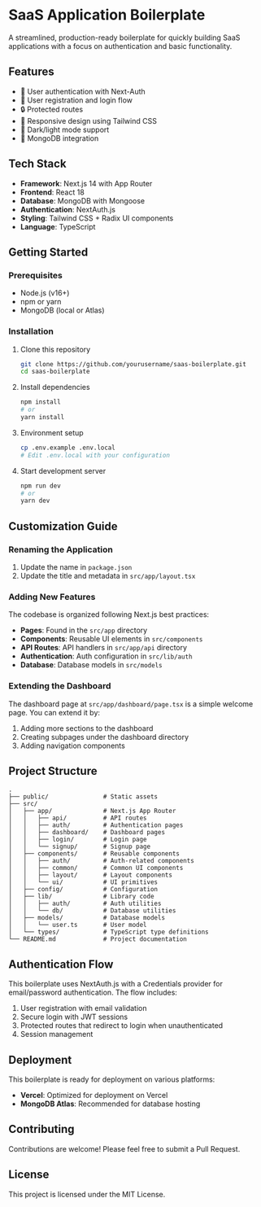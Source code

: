 # SaaS Application Boilerplate

A streamlined, production-ready boilerplate for quickly building SaaS applications with a focus on authentication and basic functionality.

## Features

- 🔐 User authentication with Next-Auth
- 👤 User registration and login flow
- 🔒 Protected routes
- 📱 Responsive design using Tailwind CSS
- 🌙 Dark/light mode support
- 🔄 MongoDB integration

## Tech Stack

- **Framework**: Next.js 14 with App Router
- **Frontend**: React 18
- **Database**: MongoDB with Mongoose
- **Authentication**: NextAuth.js
- **Styling**: Tailwind CSS + Radix UI components
- **Language**: TypeScript

## Getting Started

### Prerequisites

- Node.js (v16+)
- npm or yarn
- MongoDB (local or Atlas)

### Installation

1. Clone this repository

   ```bash
   git clone https://github.com/yourusername/saas-boilerplate.git
   cd saas-boilerplate
   ```

2. Install dependencies

   ```bash
   npm install
   # or
   yarn install
   ```

3. Environment setup

   ```bash
   cp .env.example .env.local
   # Edit .env.local with your configuration
   ```

4. Start development server

   ```bash
   npm run dev
   # or
   yarn dev
   ```

## Customization Guide

### Renaming the Application

1. Update the name in `package.json`
2. Update the title and metadata in `src/app/layout.tsx`

### Adding New Features

The codebase is organized following Next.js best practices:

- **Pages**: Found in the `src/app` directory
- **Components**: Reusable UI elements in `src/components`
- **API Routes**: API handlers in `src/app/api` directory
- **Authentication**: Auth configuration in `src/lib/auth`
- **Database**: Database models in `src/models`

### Extending the Dashboard

The dashboard page at `src/app/dashboard/page.tsx` is a simple welcome page. You can extend it by:

1. Adding more sections to the dashboard
2. Creating subpages under the dashboard directory
3. Adding navigation components

## Project Structure

```
.
├── public/               # Static assets
├── src/
│   ├── app/              # Next.js App Router
│   │   ├── api/          # API routes
│   │   ├── auth/         # Authentication pages
│   │   ├── dashboard/    # Dashboard pages
│   │   ├── login/        # Login page
│   │   └── signup/       # Signup page
│   ├── components/       # Reusable components
│   │   ├── auth/         # Auth-related components
│   │   ├── common/       # Common UI components
│   │   ├── layout/       # Layout components
│   │   └── ui/           # UI primitives
│   ├── config/           # Configuration
│   ├── lib/              # Library code
│   │   ├── auth/         # Auth utilities
│   │   └── db/           # Database utilities
│   ├── models/           # Database models
│   │   └── user.ts       # User model
│   └── types/            # TypeScript type definitions
└── README.md             # Project documentation
```

## Authentication Flow

This boilerplate uses NextAuth.js with a Credentials provider for email/password authentication. The flow includes:

1. User registration with email validation
2. Secure login with JWT sessions
3. Protected routes that redirect to login when unauthenticated
4. Session management

## Deployment

This boilerplate is ready for deployment on various platforms:

- **Vercel**: Optimized for deployment on Vercel
- **MongoDB Atlas**: Recommended for database hosting

## Contributing

Contributions are welcome! Please feel free to submit a Pull Request.

## License

This project is licensed under the MIT License.
